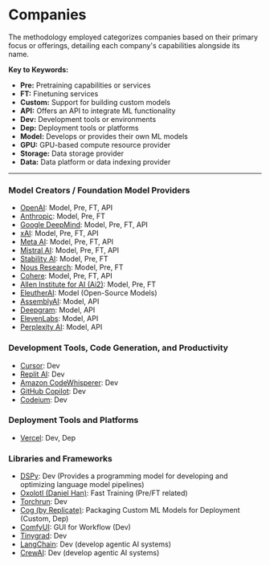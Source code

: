 # Companies

The methodology employed categorizes companies based on their primary focus or offerings, detailing each company's capabilities alongside its name.

**Key to Keywords:**  
- **Pre:** Pretraining capabilities or services  
- **FT:** Finetuning services  
- **Custom:** Support for building custom models  
- **API:** Offers an API to integrate ML functionality  
- **Dev:** Development tools or environments  
- **Dep:** Deployment tools or platforms  
- **Model:** Develops or provides their own ML models  
- **GPU:** GPU-based compute resource provider  
- **Storage:** Data storage provider  
- **Data:** Data platform or data indexing provider

---

### Model Creators / Foundation Model Providers

- [OpenAI](https://openai.com/): Model, Pre, FT, API  
- [Anthropic](https://www.anthropic.com/): Model, Pre, FT  
- [Google DeepMind](https://www.deepmind.com/): Model, Pre, FT, API  
- [xAI](https://x.ai/): Model, Pre, FT, API  
- [Meta AI](https://ai.meta.com/): Model, Pre, FT, API  
- [Mistral AI](https://mistral.ai/): Model, Pre, FT, API  
- [Stability AI](https://stability.ai/): Model, Pre, FT  
- [Nous Research](https://www.nousresearch.com/): Model, Pre, FT  
- [Cohere](https://cohere.com/): Model, Pre, FT, API  
- [Allen Institute for AI (Ai2)](https://allenai.org/): Model, Pre, FT  
- [EleutherAI](https://www.eleuther.ai/): Model (Open-Source Models)  
- [AssemblyAI](https://www.assemblyai.com/): Model, API  
- [Deepgram](https://deepgram.com/): Model, API  
- [ElevenLabs](https://elevenlabs.io/): Model, API  
- [Perplexity AI](https://www.perplexity.ai/): Model, API

### Development Tools, Code Generation, and Productivity

- [Cursor](https://www.cursor.com/): Dev  
- [Replit AI](https://replit.com/): Dev  
- [Amazon CodeWhisperer](https://aws.amazon.com/codewhisperer/): Dev  
- [GitHub Copilot](https://github.com/features/copilot): Dev  
- [Codeium](https://www.codeium.com/): Dev  

### Deployment Tools and Platforms

- [Vercel](https://vercel.com/): Dev, Dep  

### Libraries and Frameworks

- [DSPy](https://dspy.ai/): Dev (Provides a programming model for developing and optimizing language model pipelines)  
- [Oxolotl (Daniel Han)](https://github.com/danielhan/oxolotl): Fast Training (Pre/FT related)  
- [Torchrun](https://pytorch.org/docs/stable/elastic/torchrun.html): Dev  
- [Cog (by Replicate)](https://github.com/replicate/cog): Packaging Custom ML Models for Deployment (Custom, Dep)  
- [ComfyUI](https://comfyui.org/): GUI for Workflow (Dev)  
- [Tinygrad](https://github.com/geohot/tinygrad): Dev  
- [LangChain](https://langchain.com/): Dev (develop agentic AI systems)  
- [CrewAI](https://docs.crewai.com): Dev (develop agentic AI systems)